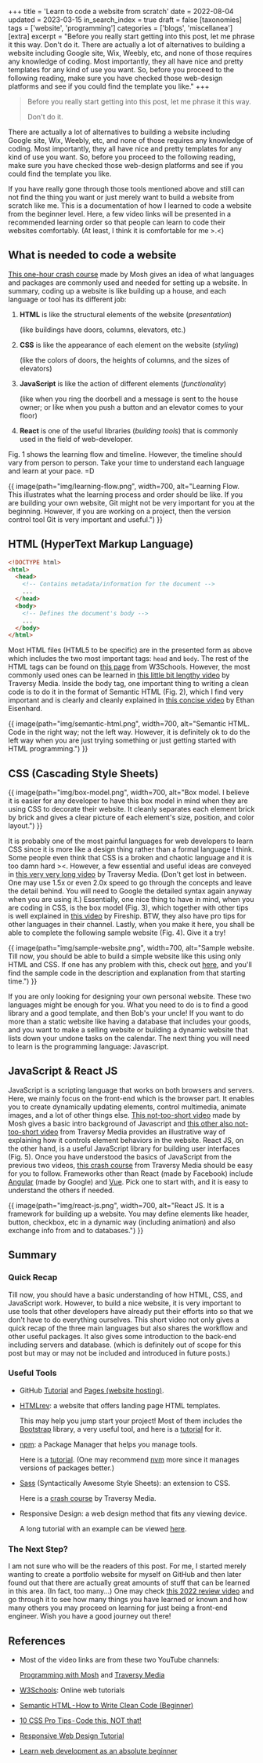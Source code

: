 +++
title = 'Learn to code a website from scratch'
date = 2022-08-04
updated = 2023-03-15
in_search_index = true
draft = false
[taxonomies]
tags = ['website', 'programming']
categories = ['blogs', 'miscellanea']
[extra]
excerpt = "Before you really start getting into this post, let me phrase it this way. Don't do it. There are actually a lot of alternatives to building a website including Google site, Wix, Weebly, etc, and none of those requires any knowledge of coding. Most importantly, they all have nice and pretty templates for any kind of use you want. So, before you proceed to the following reading, make sure you have checked those web-design platforms and see if you could find the template you like."
+++

> Before you really start getting into this post, let me phrase it this way. 
> 
> Don't do it.

There are actually a lot of alternatives to building a website including Google site, Wix, Weebly, etc, and none of those requires any knowledge of coding. 
Most importantly, they all have nice and pretty templates for any kind of use you want. 
So, before you proceed to the following reading, make sure you have checked those web-design platforms and see if you could find the template you like.

If you have really gone through those tools mentioned above and still can not find the thing you want or just merely want to build a website from scratch like me. 
This is a documentation of how I learned to code a website from the beginner level. 
Here, a few video links will be presented in a recommended learning order so that people can learn to code their websites comfortably. 
(At least, I think it is comfortable for me >.<)

## What is needed to code a website

[This one-hour crash course](https://youtu.be/qz0aGYrrlhU) made by Mosh gives an idea of what languages and packages are commonly used and needed for setting up a website. In summary, coding up a website is like building up a house, and each language or tool has its different job:


1. **HTML** is like the structural elements of the website (*presentation*)

    (like buildings have doors, columns, elevators, etc.)

2. **CSS** is like the appearance of each element on the website (*styling*)

    (like the colors of doors, the heights of columns, and the sizes of elevators)

3. **JavaScript** is like the action of different elements (*functionality*)

    (like when you ring the doorbell and a message is sent to the house owner; or like when you push a button and an elevator comes to your floor)

4. **React** is one of the useful libraries (*building tools*) that is commonly used in the field of web-developer.

Fig. 1 shows the learning flow and timeline. However, the timeline should vary from person to person. 
Take your time to understand each language and learn at your pace. =D

{{ image(path="img/learning-flow.png", width=700, alt="Learning Flow. This illustrates what the learning process and order should be like. If you are building your own website, Git might not be very important for you at the beginning. However, if you are working on a project, then the version control tool Git is very important and useful.") }}

## HTML (HyperText Markup Language)

```html
<!DOCTYPE html>
<html>
  <head>
    <!-- Contains metadata/information for the document -->
    ...
  </head>
  <body>
    <!-- Defines the document's body -->
    ...
  </body>
</html>
```

Most HTML files (HTML5 to be specific) are in the presented form as above which includes the two most important tags: `head` and `body`. 
The rest of the HTML tags can be found on [this page](https://www.w3schools.com/TAgs/default.asp) from W3Schools. 
However, the most commonly used ones can be learned in [this little bit lengthy video](https://youtu.be/UB1O30fR-EE) by Traversy Media. 
Inside the body tag, one important thing to writing a clean code is to do it in the format of Semantic HTML (Fig. 2), which I find very important and is clearly and cleanly explained in [this concise video](https://youtu.be/wu6PPRKcT8Y) by Ethan Eisenhard.

{{ image(path="img/semantic-html.png", width=700, alt="Semantic HTML. Code in the right way; not the left way. However, it is definitely ok to do the left way when you are just trying something or just getting started with HTML programming.") }}

## CSS (Cascading Style Sheets)

{{ image(path="img/box-model.png", width=700, alt="Box model. I believe it is easier for any developer to have this box model in mind when they are using CSS to decorate their website. It cleanly separates each element brick by brick and gives a clear picture of each element's size, position, and color layout.") }}

It is probably one of the most painful languages for web developers to learn CSS since it is more like a design thing rather than a formal language I think. 
Some people even think that CSS is a broken and chaotic language and it is too damn hard ><. However, a few essential and useful ideas are conveyed in [this very very long video](https://www.youtube.com/watch?v=yfoY53QXEnI) by Traversy Media. 
(Don't get lost in between. 
One may use 1.5x or even 2.0x speed to go through the concepts and leave the detail behind. 
You will need to Google the detailed syntax again anyway when you are using it.) 
Essentially, one nice thing to have in mind, when you are coding in CSS, is the box model (Fig. 3), which together with other tips is well explained in [this video](https://youtu.be/Qhaz36TZG5Y) by Fireship. 
BTW, they also have pro tips for other languages in their channel. 
Lastly, when you make it here, you shall be able to complete the following sample website (Fig. 4). 
Give it a try!

{{ image(path="img/sample-website.png", width=700, alt="Sample website. Till now, you should be able to build a simple website like this using only HTML and CSS. If one has any problem with this, check out [here](https://youtu.be/yfoY53QXEnI?t=4164), and you'll find the sample code in the description and explanation from that starting time.") }}

If you are only looking for designing your own personal website. 
These two languages might be enough for you. 
What you need to do is to find a good library and a good template, and then Bob's your uncle! 
If you want to do more than a static website like having a database that includes your goods, and you want to make a selling website or building a dynamic website that lists down your undone tasks on the calendar. 
The next thing you will need to learn is the programming language: Javascript.

## JavaScript & React JS

JavaScript is a scripting language that works on both browsers and servers. 
Here, we mainly focus on the front-end which is the browser part. 
It enables you to create dynamically updating elements, control multimedia, animate images, and a lot of other things else. [This not-too-short video](https://youtu.be/W6NZfCO5SIk) made by Mosh gives a basic intro background of Javascript and [this other also not-too-short video](https://youtu.be/hdI2bqOjy3c) from Traversy Media provides an illustrative way of explaining how it controls element behaviors in the website. 
React JS, on the other hand, is a useful JavaScript library for building user interfaces (Fig. 5). 
Once you have understood the basics of JavaScript from the previous two videos, [this crash course](https://youtu.be/w7ejDZ8SWv8) from Traversy Media should be easy for you to follow. 
Frameworks other than React (made by Facebook) include [Angular](https://youtu.be/3dHNOWTI7H8) (made by Google) and [Vue](https://youtu.be/qZXt1Aom3Cs). 
Pick one to start with, and it is easy to understand the others if needed.

{{ image(path="img/react-js.png", width=700, alt="React JS. It is a framework for building up a website. You may define elements like header, button, checkbox, etc in a dynamic way (including animation) and also exchange info from and to databases.") }}

## Summary

### Quick Recap

Till now, you should have a basic understanding of how HTML, CSS, and JavaScript work. 
However, to build a nice website, it is very important to use tools that other developers have already put their efforts into so that we don't have to do everything ourselves. 
This short video not only gives a quick recap of the three main languages but also shares the workflow and other useful packages. 
It also gives some introduction to the back-end including servers and database. 
(which is definitely out of scope for this post but may or may not be included and introduced in future posts.)

### Useful Tools

- GitHub [Tutorial](https://docs.github.com/en/get-started/quickstart/hello-world) and [Pages (website hosting)](https://pages.github.com/).

- [HTMLrev](https://htmlrev.com/): a website that offers landing page HTML templates.

    This may help you jump start your project! 
    Most of them includes the [Bootstrap](https://getbootstrap.com/) library, a very useful tool, and here is a [tutorial](https://www.w3schools.com/bootstrap/bootstrap_get_started.asp) for it.

- [npm](https://www.npmjs.com/): a Package Manager that helps you manage tools. 

    Here is a [tutorial](https://youtu.be/jHDhaSSKmB0).
    (One may recommend [nvm](https://github.com/nvm-sh/nvm) more since it manages versions of packages better.)

- [Sass](https://sass-lang.com/) (Syntactically Awesome Style Sheets): an extension to CSS.
    
    Here is a [crash course](https://youtu.be/nu5mdN2JIwM) by Traversy Media.

- Responsive Design: a web design method that fits any viewing device.

    A long tutorial with an example can be viewed [here](https://youtu.be/gH3sBOj6CGA).

### The Next Step?

I am not sure who will be the readers of this post. 
For me, I started merely wanting to create a portfolio website for myself on GitHub and then later found out that there are actually great amounts of stuff that can be learned in this area. 
(In fact, too many...) 
One may check [this 2022 review video](https://youtu.be/EqzUcMzfV1w) and go through it to see how many things you have learned or known and how many others you may proceed on learning for just being a front-end engineer. 
Wish you have a good journey out there!

## References

- Most of the video links are from these two YouTube channels:

    [Programming with Mosh](https://www.youtube.com/c/programmingwithmosh) and [Traversy Media](https://www.youtube.com/c/TraversyMedia)
    
- [W3Schools](https://www.w3schools.com/): Online web tutorials
- [Semantic HTML - How to Write Clean Code (Beginner)](https://youtu.be/wu6PPRKcT8Y)
- [10 CSS Pro Tips - Code this, NOT that!](https://youtu.be/Qhaz36TZG5Y)
- [Responsive Web Design Tutorial](https://youtu.be/Qhaz36TZG5Y)
- [Learn web development as an absolute beginner](https://youtu.be/ysEN5RaKOlA)





